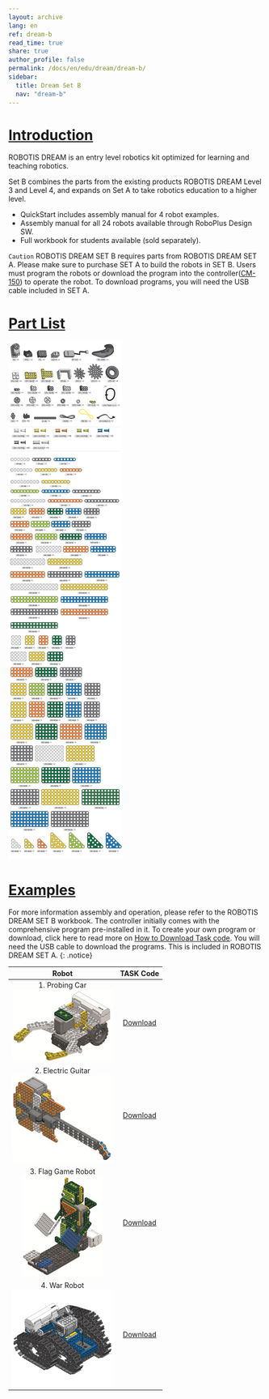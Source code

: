 ```yaml
---
layout: archive
lang: en
ref: dream-b
read_time: true
share: true
author_profile: false
permalink: /docs/en/edu/dream/dream-b/
sidebar:
  title: Dream Set B
  nav: "dream-b"
---
```


# [Introduction](#introduction)

ROBOTIS DREAM is an entry level robotics kit optimized for learning and teaching robotics.

Set B combines the parts from the existing products ROBOTIS DREAM Level 3 and Level 4, and expands on Set A to take robotics education to a higher level.
- QuickStart includes assembly manual for 4 robot examples.
- Assembly manual for all 24 robots available through RoboPlus Design SW.
- Full workbook for students available (sold separately).

`Caution` ROBOTIS DREAM SET B requires parts from ROBOTIS DREAM SET A. Please make sure to purchase SET A  to build the robots in SET B. Users must program the robots or download the program into the controller([CM-150]) to operate the robot. To download programs, you will need the USB cable included in SET A.

# [Part List](#part-list)

![](/assets/images/edu/dream/dream-b_partlist_en.jpg)


# [Examples](#examples)

For more information assembly and operation, please refer to the ROBOTIS DREAM SET B workbook. The controller initially comes with the comprehensive program pre-installed in it. To create your own program or download, click here to read more on [How to Download Task code]. You will need the USB cable to download the programs. This is included in ROBOTIS DREAM SET A.
{: .notice}

|Robot|TASK Code|
| :---: | :---: |
|1. Probing Car<br />![](/assets/images/edu/dream/dream1-3_probingcar.jpg)|[Download][ex_01]|
|2. Electric Guitar<br />![](/assets/images/edu/dream/dream1-3_guitar.jpg)|[Download][ex_02]|
|3. Flag Game Robot<br />![](/assets/images/edu/dream/dream1-3_flaggame.jpg)|[Download][ex_03]|
|4. War Robot<br />![](/assets/images/edu/dream/dream1-4_warrobot.jpg)|[Download][ex_04]|

[CM-150]: /docs/en/parts/controller/cm-150/
[Geared Motor]: /docs/en/parts/motor/geared_motor/
[USB Downloader(LN-101)]: /docs/en/parts/interface/ln-101/
[How to Download Task code]: /docs/en/faq/download_task_code/
[Powersave Timer]: /docs/en/software/rplus1/task/programming_02/#powersave-timer

[ex_01]: http://support.robotis.com/en/baggage_files/dream/dream_l3_probingcar_en.tsk
[ex_02]: http://support.robotis.com/en/baggage_files/dream/dream_l3_electricguitar_en.tsk
[ex_03]: http://support.robotis.com/en/baggage_files/dream/dream_l3_flaggame_en.tsk
[ex_04]: http://support.robotis.com/en/baggage_files/dream/dream_l4_warrobot_en.tsk
